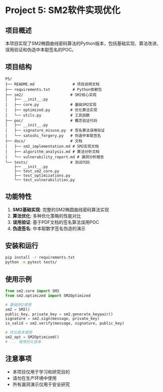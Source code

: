 # Project 5: SM2软件实现优化

## 项目概述
本项目实现了SM2椭圆曲线密码算法的Python版本，包括基础实现、算法改进、误用验证和伪造中本聪签名的POC。

## 项目结构
```
P5/
├── README.md                 # 项目说明文档
├── requirements.txt          # Python依赖包
├── sm2/                     # SM2核心实现
│   ├── __init__.py
│   ├── core.py              # 基础SM2实现
│   ├── optimized.py         # 优化算法实现
│   └── utils.py             # 工具函数
├── poc/                     # 概念验证代码
│   ├── __init__.py
│   ├── signature_misuse.py  # 签名算法误用验证
│   └── satoshi_forgery.py   # 伪造中本聪签名
├── docs/                    # 文档
│   ├── sm2_implementation.md # SM2实现文档
│   ├── algorithm_analysis.md # 算法分析文档
│   └── vulnerability_report.md # 漏洞分析报告
└── tests/                   # 测试代码
    ├── __init__.py
    ├── test_sm2_core.py
    ├── test_optimizations.py
    └── test_vulnerabilities.py
```

## 功能特性
1. **SM2基础实现**: 完整的SM2椭圆曲线密码算法实现
2. **算法优化**: 多种优化策略的性能对比
3. **误用验证**: 基于PDF文档的签名算法误用POC
4. **伪造签名**: 中本聪数字签名伪造的演示

## 安装和运行
```bash
pip install -r requirements.txt
python -m pytest tests/
```

## 使用示例
```python
from sm2.core import SM2
from sm2.optimized import SM2Optimized

# 基础SM2使用
sm2 = SM2()
public_key, private_key = sm2.generate_keypair()
signature = sm2.sign(message, private_key)
is_valid = sm2.verify(message, signature, public_key)

# 优化版本使用
sm2_opt = SM2Optimized()
# ... 使用优化版本
```

## 注意事项
- 本项目仅用于学习和研究目的
- 请勿在生产环境中使用
- 所有漏洞演示仅用于安全研究

